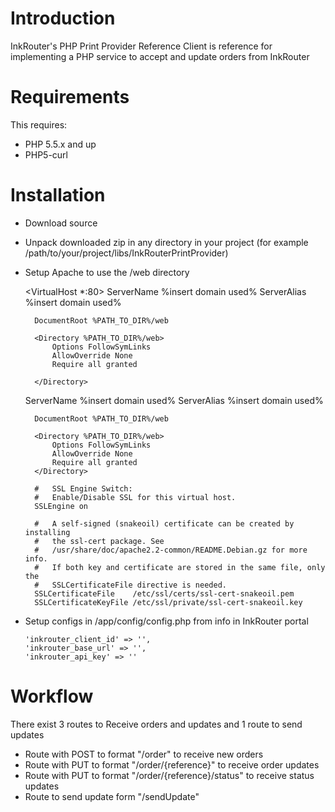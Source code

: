 Introduction
============

InkRouter's PHP Print Provider Reference Client is reference for implementing a PHP service to accept and update orders from InkRouter


Requirements
============

This requires:

- PHP 5.5.x and up
- PHP5-curl

Installation
============

- Download source
- Unpack downloaded zip in any directory in your project (for example /path/to/your/project/libs/InkRouterPrintProvider)
- Setup Apache to use the /web directory

    <VirtualHost *:80>
        ServerName %insert domain used%
        ServerAlias %insert domain used%

        DocumentRoot %PATH_TO_DIR%/web

        <Directory %PATH_TO_DIR%/web>
            Options FollowSymLinks
            AllowOverride None
            Require all granted

        </Directory>
    </VirtualHost>

    <IfModule mod_ssl.c>
    <VirtualHost *:443>
        ServerName %insert domain used%
        ServerAlias %insert domain used%

        DocumentRoot %PATH_TO_DIR%/web

        <Directory %PATH_TO_DIR%/web>
            Options FollowSymLinks
            AllowOverride None
            Require all granted
        </Directory>

        #   SSL Engine Switch:
        #   Enable/Disable SSL for this virtual host.
        SSLEngine on

        #   A self-signed (snakeoil) certificate can be created by installing
        #   the ssl-cert package. See
        #   /usr/share/doc/apache2.2-common/README.Debian.gz for more info.
        #   If both key and certificate are stored in the same file, only the
        #   SSLCertificateFile directive is needed.
        SSLCertificateFile    /etc/ssl/certs/ssl-cert-snakeoil.pem
        SSLCertificateKeyFile /etc/ssl/private/ssl-cert-snakeoil.key

    </VirtualHost>
    </IfModule>

- Setup configs in /app/config/config.php from info in InkRouter portal

      'inkrouter_client_id' => '',
      'inkrouter_base_url' => '',
      'inkrouter_api_key' => ''

Workflow
==================

There exist 3 routes to Receive orders and updates and 1 route to send updates

- Route with POST to format "/order" to receive new orders
- Route with PUT to format "/order/{reference}" to receive order updates
- Route with PUT to format "/order/{reference}/status" to receive status updates
- Route to send update form "/sendUpdate"


